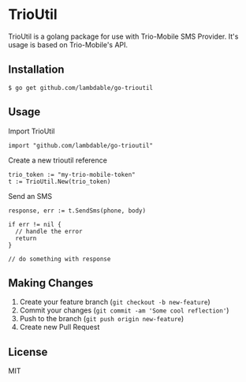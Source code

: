 # TrioUtil

TrioUtil is a golang package for use with Trio-Mobile SMS Provider. It's usage is based on Trio-Mobile's API.

## Installation

```
$ go get github.com/lambdable/go-trioutil
```

## Usage

Import TrioUtil
```
import "github.com/lambdable/go-trioutil"
```

Create a new trioutil reference
```
trio_token := "my-trio-mobile-token"
t := TrioUtil.New(trio_token)
```

Send an SMS
```
response, err := t.SendSms(phone, body)

if err != nil {
  // handle the error
  return
}

// do something with response
```

## Making Changes
1. Create your feature branch (`git checkout -b new-feature`)
2. Commit your changes (`git commit -am 'Some cool reflection'`)
3. Push to the branch (`git push origin new-feature`)
4. Create new Pull Request

## License
MIT
